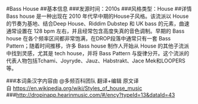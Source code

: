 #Bass House
##基本信息
###发源时间：2010s
###风格类型：House
##详情
Bass house 是一种出现在 2010 年代早中期的House子风格。该流派以 House 的节奏为基地、结合Deep House、Riddim
Dubstep 和 UK bass 的元素，曲速通常设置在 128 bpm 左右，并且经常包含高度失真的音色调制。早期的 Bass house
在各个频率区间都非常饱满，在DROP段落中通常只有一套 Bass Pattern；随着时间推移，许多 Bass house 制作人开始从 House
的其他子流派中找到灵感，尤其是 tech house，并将 Bass Pattern
与旋律分开。这个流派的代表人物包括Tchami、Joyryde、Jauz、Habstrakt、Jace Mek和LOOPERS等。

###本词条汉字内容由 @多频百科团队 翻译+编辑
原文译自 https://en.wikipedia.org/wiki/Styles_of_house_music
###http://dropinapp.hearinmusic.com/#/ency?typeId=13&dataId=43
